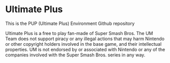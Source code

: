 # Ultimate Plus
This is the PUP (Ultimate Plus) Environment Github repository

Ultimate Plus is a free to play fan-made of Super Smash Bros. The UM Team does not support piracy or any illegal actions that may harm Nintendo or other copyright holders involved in the base game, and their intellectual properties. UM is not endorsed by or associated with Nintendo or any of the companies involved with the Super Smash Bros. series in any way.
